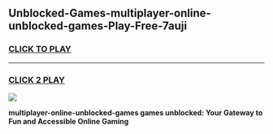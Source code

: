 
## Unblocked-Games-multiplayer-online-unblocked-games-Play-Free-7auji
<h3>
<a href="https://premium76.site?title=multiplayer-online-unblocked-games&ref=21A">CLICK TO PLAY</a></h3>
<hr>

<h3>
<a href="https://premium76.site?title=multiplayer-online-unblocked-games&ref=21A">CLICK 2 PLAY</a>
  
</h3>

<a href="https://premium76.site?title=multiplayer-online-unblocked-games&ref=21A"><img src="https://clearcache.store/games.png"></a>


**multiplayer-online-unblocked-games games unblocked: Your Gateway to Fun and Accessible Online Gaming**
